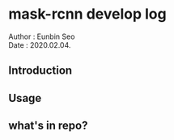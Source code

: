 # mask-rcnn develop log

Author : Eunbin Seo <br/>
Date : 2020.02.04.

## Introduction


## Usage

## what's in repo?

